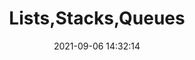 ---
layout: post
title:  "Lists,Stacks,Queues"
date:   2021-09-06 14:32:14
categories: Data Structures
---